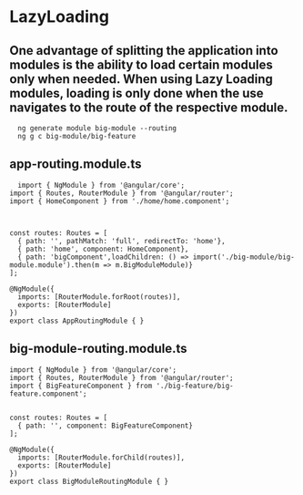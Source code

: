 # LazyLoading

## One advantage of splitting the application into modules is the ability to load certain modules only when needed. When using Lazy Loading modules, loading is only done when the use navigates to the route of the respective module.

```
  ng generate module big-module --routing
  ng g c big-module/big-feature
```

## app-routing.module.ts

```
  import { NgModule } from '@angular/core';
import { Routes, RouterModule } from '@angular/router';
import { HomeComponent } from './home/home.component';



const routes: Routes = [
  { path: '', pathMatch: 'full', redirectTo: 'home'},
  { path: 'home', component: HomeComponent},
  { path: 'bigComponent',loadChildren: () => import('./big-module/big-module.module').then(m => m.BigModuleModule)} 
];

@NgModule({
  imports: [RouterModule.forRoot(routes)],
  exports: [RouterModule]
})
export class AppRoutingModule { }

```

## big-module-routing.module.ts

```
import { NgModule } from '@angular/core';
import { Routes, RouterModule } from '@angular/router';
import { BigFeatureComponent } from './big-feature/big-feature.component';


const routes: Routes = [
  { path: '', component: BigFeatureComponent}
];

@NgModule({
  imports: [RouterModule.forChild(routes)],
  exports: [RouterModule]
})
export class BigModuleRoutingModule { }

```
